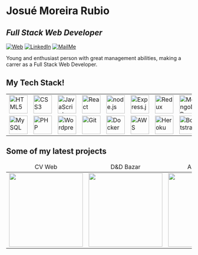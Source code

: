 # Josué Moreira Rubio

## _Full Stack Web Developer_

[![Web](https://img.shields.io/badge/PersonalWeb-green.svg?&style=for-the-badge&logo=linktree&logoColor=white&style=plastic)](http://cv.josuerubio.com/) [![LinkedIn](https://img.shields.io/badge/linkedin-%230077B5.svg?&style=for-the-badge&logo=linkedin&logoColor=white&style=plastic)](https://www.linkedin.com/in/josue-rubio/) [![MailMe](https://img.shields.io/badge/EmailMe-%231DA1F3.svg?&style=for-the-badge&logo=gmail&logoColor=white&style=plastic)](mailto:josu_mr@hotmail.com)

Young and enthusiast person with great management abilities, making a carrer as a Full Stack Web Developer.

## My Tech Stack!

<table>
<tr display= "flex"->
    <td><img src="https://www.vectorlogo.zone/logos/w3_html5/w3_html5-icon.svg" height="50" alt="HTML5"></td>
    <td><img src="https://raw.githubusercontent.com/detain/svg-logos/780f25886640cef088af994181646db2f6b1a3f8/svg/css3.svg" height="50" alt="CSS3"></td>
    <td><img src="https://www.vectorlogo.zone/logos/javascript/javascript-icon.svg" height="50" alt="JavaScript"></td>
    <td><img src="https://www.vectorlogo.zone/logos/reactjs/reactjs-icon.svg" height="50" alt="React"></td>
    <td><img src="https://www.vectorlogo.zone/logos/nodejs/nodejs-icon.svg" height="50" alt="node.js"></td>
    <td><img src="https://www.vectorlogo.zone/logos/expressjs/expressjs-icon.svg" height="50" alt="Express.js"></td>
    <td><img src="https://raw.githubusercontent.com/detain/svg-logos/780f25886640cef088af994181646db2f6b1a3f8/svg/redux.svg" height="50" alt="Redux"></td>
    <td><img src="https://www.vectorlogo.zone/logos/mongodb/mongodb-icon.svg" height="50" alt="MongoDB"></td>
    </tr><tr>
    <td><img src="https://www.vectorlogo.zone/logos/mysql/mysql-icon.svg" height="50" alt="MySQL"></td>
    <td><img src="https://www.vectorlogo.zone/logos/php/php-icon.svg" height="50" alt="PHP"></td>
    <td><img src="https://www.vectorlogo.zone/logos/wordpress/wordpress-icon.svg" height="50" alt="Wordpress"></td>
    <td><img src="https://www.vectorlogo.zone/logos/git-scm/git-scm-icon.svg" height="50" alt="Git"></td>
    <td><img src="https://www.vectorlogo.zone/logos/docker/docker-icon.svg" height="50" alt="Docker"></td>
    <td><img src="https://www.vectorlogo.zone/logos/amazon_aws/amazon_aws-icon.svg" height="50" alt="AWS"></td>
    <td><img src="https://www.vectorlogo.zone/logos/heroku/heroku-icon.svg" height="50" alt="Heroku"></td>
    <td><img src="https://www.vectorlogo.zone/logos/getbootstrap/getbootstrap-icon.svg" height="50" alt="Bootstrap"></td>
 </tr>
</table>

<h2>Some of my latest projects</h2>

<table>
    <thead align="center">
        <tr>
            <td>CV Web</td>
            <td>D&D Bazar</td>           
            <td>Actress Web</td>
            <!-- <td>Word Of Steel</td> -->
        </tr>
    </thead>
    <tr>
        <td>
            <a href="http://cv.josuerubio.com/">
                <img src="https://i.postimg.cc/Cx6JL9KL/josurubio-web.png" width="200">
            </a>
        </td>
        <td>
            <a href="https://dnd-bazar.herokuapp.com/">
                <img src="https://i.postimg.cc/1znBgMg0/dndbazar-web.png" width="200">
            </a>
        </td>           
        <td>
            <a href="https://c-monper.herokuapp.com/">
                <img src="https://i.postimg.cc/cHfchHBr/crismoner-web.png" width="200">
            </a>
        </td>
        <!-- <td>
            <a href="https://wordofsteel.com/">
                <img src="https://i.postimg.cc/pdwZK88w/wordofsteel-web.png" width="200">
            </a>
        </td>                   -->
    </tr>
</table>

